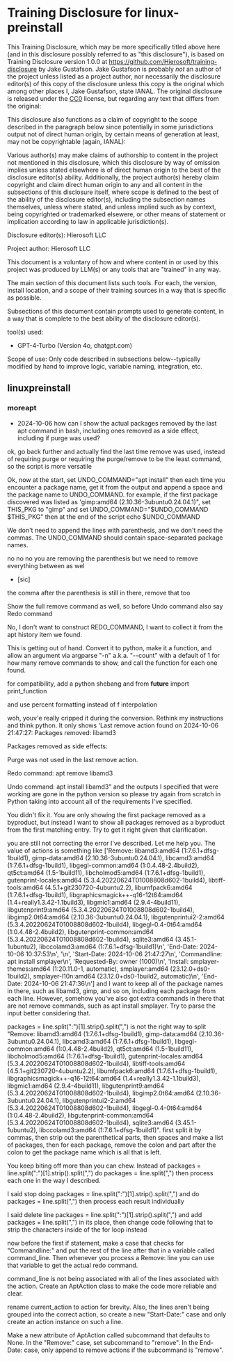 # Training Disclosure for linux-preinstall
This Training Disclosure, which may be more specifically titled above here (and in this disclosure possibly referred to as "this disclosure"), is based on Training Disclosure version 1.0.0 at https://github.com/Hierosoft/training-disclosure by Jake Gustafson. Jake Gustafson is probably *not* an author of the project unless listed as a project author, nor necessarily the disclosure editor(s) of this copy of the disclosure unless this copy is the original which among other places I, Jake Gustafson, state IANAL. The original disclosure is released under the [CC0](https://creativecommons.org/public-domain/cc0/) license, but regarding any text that differs from the original:

This disclosure also functions as a claim of copyright to the scope described in the paragraph below since potentially in some jurisdictions output not of direct human origin, by certain means of generation at least, may not be copyrightable (again, IANAL):

Various author(s) may make claims of authorship to content in the project not mentioned in this disclosure, which this disclosure by way of omission implies unless stated elsewhere is of direct human origin to the best of the disclosure editor(s) ability. Additionally, the project author(s) hereby claim copyright and claim direct human origin to any and all content in the subsections of this disclosure itself, where scope is defined to the best of the ability of the disclosure editor(s), including the subsection names themselves, unless where stated, and unless implied such as by context, being copyrighted or trademarked elsewere, or other means of statement or implication according to law in applicable jurisdiction(s).

Disclosure editor(s): Hierosoft LLC

Project author: Hierosoft LLC

This document is a voluntary of how and where content in or used by this project was produced by LLM(s) or any tools that are "trained" in any way.

The main section of this document lists such tools. For each, the version, install location, and a scope of their training sources in a way that is specific as possible.

Subsections of this document contain prompts used to generate content, in a way that is complete to the best ability of the disclosure editor(s).

tool(s) used:
- GPT-4-Turbo (Version 4o, chatgpt.com)

Scope of use: Only code described in subsections below--typically modified by hand to improve logic, variable naming, integration, etc.


## linuxpreinstall
### moreapt
- 2024-10-06
how can I show the actual packages removed by the last apt command in bash, including ones removed as a side effect, including if purge was used?

ok, go back further and actually find the last time remove was used, instead of requiring purge or requiring the purge/remove to be the least command, so the script is more versatile

Ok, now at the start, set UNDO_COMMAND="apt install" then each time you encounter a package name, get it from the output and append a space and the package name to UNDO_COMMAND. for example, if the first package discovered was listed as 'gimp:amd64
(2.10.36-3ubuntu0.24.04.1)", set THIS_PKG to "gimp" and set UNDO_COMMAND="$UNDO_COMMAND $THIS_PKG" then at the end of the script echo $UNDO_COMMAND

We don't need to append the lines with parenthesis, and we don't need the commas. The UNDO_COMMAND should contain space-separated package names.

no no no you are removing the parenthesis but we need to remove everything between as wel

  - [sic]

the comma after the parenthesis is still in there, remove that too

Show the full remove command as well, so before Undo command also say Redo command

No, I don't want to construct REDO_COMMAND, I want to collect it from the apt history item we found.

This is getting out of hand. Convert it to python, make it a function, and allow an argument via argparse "-n" a.k.a. "--count" with a default of 1 for how many remove commands to show, and call the function for each one found.

for compatibility, add a python shebang and from __future__ import print_function

and use percent formatting instead of f interpolation


woh, youv'e really cripped it during the conversion. Rethink my instructions and think python. It only shows 'Last remove action found on 2024-10-06  21:47:27:
Packages removed:
libamd3

Packages removed as side effects:

Purge was not used in the last remove action.

Redo command:
apt remove libamd3

Undo command:
apt install libamd3" and the outputs I specified that were working are gone in the python version so please try again from scratch in Python taking into account all of the requirements I've specified.


You didn't fix it. You are only showing the first package removed as a byproduct, but instead I want to show all packages removed as a byproduct from the first matching entry. Try to get it right given that clarification.

you are still not correcting the error I've described. Let me help you. The value of actions is something like  ['Remove: libamd3:amd64 (1:7.6.1+dfsg-1build1), gimp-data:amd64 (2.10.36-3ubuntu0.24.04.1), libcamd3:amd64 (1:7.6.1+dfsg-1build1), libgegl-common:amd64 (1:0.4.48-2.4build2), qt5ct:amd64 (1.5-1build11), libcholmod5:amd64 (1:7.6.1+dfsg-1build1), gutenprint-locales:amd64 (5.3.4.20220624T01008808d602-1build4), libtiff-tools:amd64 (4.5.1+git230720-4ubuntu2.2), libumfpack6:amd64 (1:7.6.1+dfsg-1build1), libgraphicsmagick++-q16-12t64:amd64 (1.4+really1.3.42-1.1build3), libgmic1:amd64 (2.9.4-4build11), libgutenprint9:amd64 (5.3.4.20220624T01008808d602-1build4), libgimp2.0t64:amd64 (2.10.36-3ubuntu0.24.04.1), libgutenprintui2-2:amd64 (5.3.4.20220624T01008808d602-1build4), libgegl-0.4-0t64:amd64 (1:0.4.48-2.4build2), libgutenprint-common:amd64 (5.3.4.20220624T01008808d602-1build4), sqlite3:amd64 (3.45.1-1ubuntu2), libccolamd3:amd64 (1:7.6.1+dfsg-1build1)\n', 'End-Date: 2024-10-06  10:37:53\n', '\n', 'Start-Date: 2024-10-06  21:47:27\n', 'Commandline: apt install smplayer\n', 'Requested-By: owner (1000)\n', 'Install: smplayer-themes:amd64 (1:20.11.0-1, automatic), smplayer:amd64 (23.12.0+ds0-1build2), smplayer-l10n:amd64 (23.12.0+ds0-1build2, automatic)\n', 'End-Date: 2024-10-06  21:47:36\n'] and I want to keep all of the package names in there, such as libamd3, gimp, and so on, including each package from each line. However, somehow you've also got extra commands in there that are not remove commands, such as apt install smplayer. Try to parse the input better considering that.

packages = line.split(":")[1].strip().split(",") is not the right way to split "Remove: libamd3:amd64 (1:7.6.1+dfsg-1build1), gimp-data:amd64 (2.10.36-3ubuntu0.24.04.1), libcamd3:amd64 (1:7.6.1+dfsg-1build1), libgegl-common:amd64 (1:0.4.48-2.4build2), qt5ct:amd64 (1.5-1build11), libcholmod5:amd64 (1:7.6.1+dfsg-1build1), gutenprint-locales:amd64 (5.3.4.20220624T01008808d602-1build4), libtiff-tools:amd64 (4.5.1+git230720-4ubuntu2.2), libumfpack6:amd64 (1:7.6.1+dfsg-1build1), libgraphicsmagick++-q16-12t64:amd64 (1.4+really1.3.42-1.1build3), libgmic1:amd64 (2.9.4-4build11), libgutenprint9:amd64 (5.3.4.20220624T01008808d602-1build4), libgimp2.0t64:amd64 (2.10.36-3ubuntu0.24.04.1), libgutenprintui2-2:amd64 (5.3.4.20220624T01008808d602-1build4), libgegl-0.4-0t64:amd64 (1:0.4.48-2.4build2), libgutenprint-common:amd64 (5.3.4.20220624T01008808d602-1build4), sqlite3:amd64 (3.45.1-1ubuntu2), libccolamd3:amd64 (1:7.6.1+dfsg-1build1)". first split it by commas, then strip out the parenthetical parts, then spaces and make a list of packages, then for each package, remove the colon and part after the colon to get the package name which is all that is left.

You keep biting off more than you can chew. Instead of packages = line.split(":")[1].strip().split(",") do packages = line.split(",") then process each one in the way I described.

I said stop doing packages = line.split(":")[1].strip().split(",") and do packages = line.split(",") then process each result individually

I said delete line  packages = line.split(":")[1].strip().split(",") and add packages = line.split(",") in its place, then change code following that to strip the characters inside of the for loop instead

now before the first if statement, make a case that checks for "Commandline:" and put the rest of the line after that in a variable called command_line. Then whenever you process a Remove: line you can use that variable to get the actual redo command.

command_line is not being associated with all of the lines associated with the action. Create an AptAction class to make the code more reliable and clear.

rename current_action to action for brevity. Also, the lines aren't being grouped into the correct action, so create a new "Start-Date:" case and only create an action instance on such a line.

Make a new attribute of AptAction called subcommand that defaults to None. In the "Remove:" case, set subcommand to  "remove". In the End-Date: case, only append to remove actions if the subcommand is "remove".
